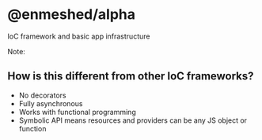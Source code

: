 # @enmeshed/alpha

IoC framework and basic app infrastructure

Note:

## How is this different from other IoC frameworks?

- No decorators
- Fully asynchronous
- Works with functional programming
- Symbolic API means resources and providers can be any JS object or function
